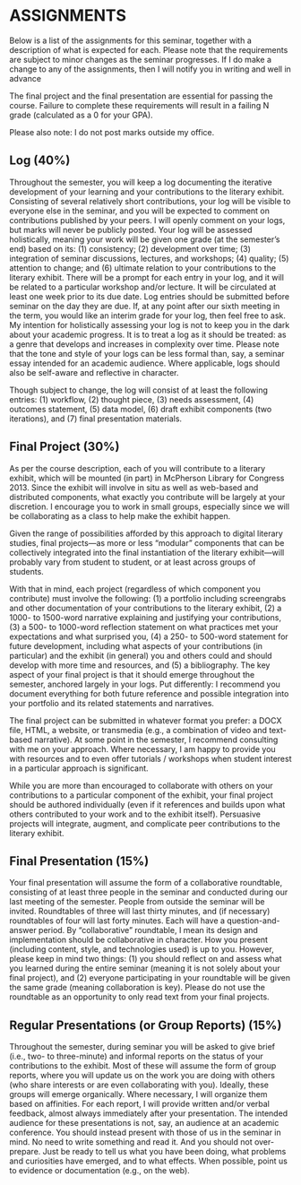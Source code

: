 # ASSIGNMENTS

Below is a list of the assignments for this seminar, together with a description of what is expected for each. Please note that the requirements are subject to minor changes as the seminar progresses. If I do make a change to any of the assignments, then I will notify you in writing and well in advance

The final project and the final presentation are essential for passing the course. Failure to complete these requirements will result in a failing N grade (calculated as a 0 for your GPA).  

Please also note: I do not post marks outside my office. 

## Log (40%)

Throughout the semester, you will keep a log documenting the iterative development of your learning and your contributions to the literary exhibit. Consisting of several relatively short contributions, your log will be visible to everyone else in the seminar, and you will be expected to comment on contributions published by your peers. I will openly comment on your logs, but marks will never be publicly posted. Your log will be assessed holistically, meaning your work will be given one grade (at the semester’s end) based on its: (1) consistency; (2) development over time; (3) integration of seminar discussions, lectures, and workshops; (4) quality; (5) attention to change; and (6) ultimate relation to your contributions to the literary exhibit. There will be a prompt for each entry in your log, and it will be related to a particular workshop and/or lecture. It will be circulated at least one week prior to its due date. Log entries should be submitted before seminar on the day they are due. If, at any point after our sixth meeting in the term, you would like an interim grade for your log, then feel free to ask. My intention for holistically assessing your log is not to keep you in the dark about your academic progress. It is to treat a log as it should be treated: as a genre that develops and increases in complexity over time. Please note that the tone and style of your logs can be less formal than, say, a seminar essay intended for an academic audience. Where applicable, logs should also be self-aware and reflective in character.  

Though subject to change, the log will consist of at least the following entries: (1) workflow, (2) thought piece, (3) needs assessment, (4) outcomes statement, (5) data model, (6) draft exhibit components (two iterations), and (7) final presentation materials.  

## Final Project (30%)

As per the course description, each of you will contribute to a literary exhibit, which will be mounted (in part) in McPherson Library for Congress 2013. Since the exhibit will involve in situ as well as web-based and distributed components, what exactly you contribute will be largely at your discretion. I encourage you to work in small groups, especially since we will be collaborating as a class to help make the exhibit happen. 

Given the range of possibilities afforded by this approach to digital literary studies, final projects—as more or less “modular” components that can be collectively integrated into the final instantiation of the literary exhibit—will probably vary from student to student, or at least across groups of students. 

With that in mind, each project (regardless of which component you contribute) must involve the following: (1) a portfolio including screengrabs and other documentation of your contributions to the literary exhibit, (2) a 1000- to 1500-word narrative explaining and justifying your contributions, (3) a 500- to 1000-word reflection statement on what practices met your expectations and what surprised you, (4) a 250- to 500-word statement for future development, including what aspects of your contributions (in particular) and the exhibit (in general) you and others could and should develop with more time and resources, and (5) a bibliography. The key aspect of your final project is that it should emerge throughout the semester, anchored largely in your logs. Put differently: I recommend you document everything for both future reference and possible integration into your portfolio and its related statements and narratives. 

The final project can be submitted in whatever format you prefer: a DOCX file, HTML, a website, or transmedia (e.g., a combination of video and text-based narrative). At some point in the semester, I recommend consulting with me on your approach. Where necessary, I am happy to provide you with resources and to even offer tutorials / workshops when student interest in a particular approach is significant.  

While you are more than encouraged to collaborate with others on your contributions to a particular component of the exhibit, your final project should be authored individually (even if it references and builds upon what others contributed to your work and to the exhibit itself). Persuasive projects will integrate, augment, and complicate peer contributions to the literary exhibit.      

## Final Presentation (15%)

Your final presentation will assume the form of a collaborative roundtable, consisting of at least three people in the seminar and conducted during our last meeting of the semester. People from outside the seminar will be invited. Roundtables of three will last thirty minutes, and (if necessary) roundtables of four will last forty minutes. Each will have a question-and-answer period. By “collaborative” roundtable, I mean its design and implementation should be collaborative in character. How you present (including content, style, and technologies used) is up to you. However, please keep in mind two things: (1) you should reflect on and assess what you learned during the entire seminar (meaning it is not solely about your final project), and (2) everyone participating in your roundtable will be given the same grade (meaning collaboration is key). Please do not use the roundtable as an opportunity to only read text from your final projects.

## Regular Presentations (or Group Reports) (15%) 

Throughout the semester, during seminar you will be asked to give brief (i.e., two- to three-minute) and informal reports on the status of your contributions to the exhibit. Most of these will assume the form of group reports, where you will update us on the work you are doing with others (who share interests or are even collaborating with you). Ideally, these groups will emerge organically. Where necessary, I will organize them based on affinities. For each report, I will provide written and/or verbal feedback, almost always immediately after your presentation. The intended audience for these presentations is not, say, an audience at an academic conference. You should instead present with those of us in the seminar in mind. No need to write something and read it. And you should not over-prepare. Just be ready to tell us what you have been doing, what problems and curiosities have emerged, and to what effects. When possible, point us to evidence or documentation (e.g., on the web). 